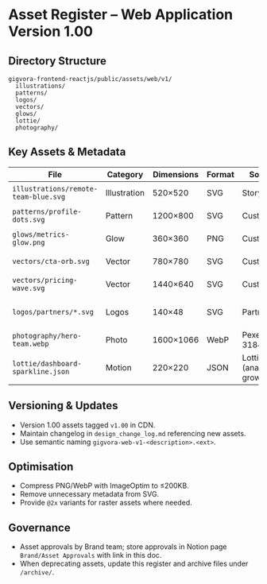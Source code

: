 # Asset Register – Web Application Version 1.00

## Directory Structure
```
gigvora-frontend-reactjs/public/assets/web/v1/
  illustrations/
  patterns/
  logos/
  vectors/
  glows/
  lottie/
  photography/
```

## Key Assets & Metadata
| File | Category | Dimensions | Format | Source | Licence |
| --- | --- | --- | --- | --- | --- |
| `illustrations/remote-team-blue.svg` | Illustration | 520×520 | SVG | Storyset | Free with attribution |
| `patterns/profile-dots.svg` | Pattern | 1200×800 | SVG | Custom | Gigvora internal |
| `glows/metrics-glow.png` | Glow | 360×360 | PNG | Custom | Gigvora internal |
| `vectors/cta-orb.svg` | Vector | 780×780 | SVG | Custom | Gigvora internal |
| `vectors/pricing-wave.svg` | Vector | 1440×640 | SVG | Custom | Gigvora internal |
| `logos/partners/*.svg` | Logos | 140×48 | SVG | Partner kit | Usage per partner agreement |
| `photography/hero-team.webp` | Photo | 1600×1066 | WebP | Pexels (ID 3184325) | Free commercial |
| `lottie/dashboard-sparkline.json` | Motion | 220×220 | JSON | LottieFiles (analytics-growth) | CC BY 4.0 |

## Versioning & Updates
- Version 1.00 assets tagged `v1.00` in CDN.
- Maintain changelog in `design_change_log.md` referencing new assets.
- Use semantic naming `gigvora-web-v1-<description>.<ext>`.

## Optimisation
- Compress PNG/WebP with ImageOptim to ≤200KB.
- Remove unnecessary metadata from SVG.
- Provide `@2x` variants for raster assets where needed.

## Governance
- Asset approvals by Brand team; store approvals in Notion page `Brand/Asset Approvals` with link in this doc.
- When deprecating assets, update this register and archive files under `/archive/`.
